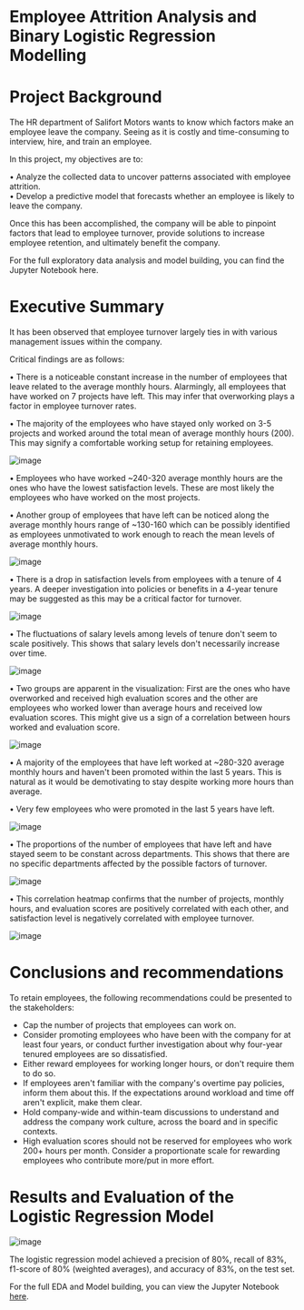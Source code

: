 # Employee Attrition Analysis and Binary Logistic Regression Modelling

# Project Background
The HR department of Salifort Motors wants to know which factors make an employee leave the company. Seeing as it is costly and time-consuming to interview, hire, and train an employee.

In this project, my objectives are to: <br/>

  • Analyze the collected data to uncover patterns associated with employee attrition. <br/>
  • Develop a predictive model that forecasts whether an employee is likely to leave the company.

Once this has been accomplished, the company will be able to pinpoint factors that lead to employee turnover, provide solutions to increase employee retention, and ultimately benefit the company.

For the full exploratory data analysis and model building, you can find the Jupyter Notebook here.

# Executive Summary
It has been observed that employee turnover largely ties in with various management issues within the company.

Critical findings are as follows:

  • There is a noticeable constant increase in the number of employees that leave related to the average monthly hours. Alarmingly, all employees that have worked on 7 projects have left. This may infer that overworking plays a factor in employee turnover rates. <br/>
  
  • The majority of the employees who have stayed only worked on 3-5 projects and worked around the total mean of average monthly hours (200). This may signify a comfortable working setup for retaining employees.
  
![image](https://github.com/user-attachments/assets/74904732-825a-49c5-92a9-bd25259124bf)

  • Employees who have worked ~240-320 average monthly hours are the ones who have the lowest satisfaction levels. These are most likely the employees who have worked on the most projects. <br/>
  
  • Another group of employees that have left can be noticed along the average monthly hours range of ~130-160 which can be possibly identified as employees unmotivated to work enough to reach the mean levels of average monthly hours.

![image](https://github.com/user-attachments/assets/d2a8a908-3607-4b0f-b212-bdc8294b6c74)

  • There is a drop in satisfaction levels from employees with a tenure of 4 years. A deeper investigation into policies or benefits in a 4-year tenure may be suggested as this may be a critical factor for turnover.

![image](https://github.com/user-attachments/assets/2aecd7b9-c1f2-47b7-8536-d187639b7617)

  • The fluctuations of salary levels among levels of tenure don't seem to scale positively. This shows that salary levels don't necessarily increase over time. 

![image](https://github.com/user-attachments/assets/e4cbcf96-39a6-4071-a4f5-d9f9159060f0)

  • Two groups are apparent in the visualization: First are the ones who have overworked and received high evaluation scores and the other are employees who worked lower than average hours and received low evaluation scores. This might give us a sign of a correlation between hours worked and evaluation score.

![image](https://github.com/user-attachments/assets/6012005c-0a5d-4ebb-874e-fdb56d060bd4)

  • A majority of the employees that have left worked at ~280-320 average monthly hours and haven't been promoted within the last 5 years. This is natural as it would be demotivating to stay despite working more hours than average.
  
  • Very few employees who were promoted in the last 5 years have left.

![image](https://github.com/user-attachments/assets/4cdfba74-1e60-4513-b6de-69ac63e2e0f0)

  • The proportions of the number of employees that have left and have stayed seem to be constant across departments. This shows that there are no specific departments affected by the possible factors of turnover.

![image](https://github.com/user-attachments/assets/d6de3c81-a8a3-48b7-af21-1c2ec2931328)

  • This correlation heatmap confirms that the number of projects, monthly hours, and evaluation scores are positively correlated with each other, and satisfaction level is negatively correlated with employee turnover.

![image](https://github.com/user-attachments/assets/13638043-65b8-4d6e-8128-6e242ff51a63)

# Conclusions and recommendations

To retain employees, the following recommendations could be presented to the stakeholders:

* Cap the number of projects that employees can work on.
* Consider promoting employees who have been with the company for at least four years, or conduct further investigation about why four-year tenured employees are so dissatisfied. 
* Either reward employees for working longer hours, or don't require them to do so. 
* If employees aren't familiar with the company's overtime pay policies, inform them about this. If the expectations around workload and time off aren't explicit, make them clear. 
* Hold company-wide and within-team discussions to understand and address the company work culture, across the board and in specific contexts. 
* High evaluation scores should not be reserved for employees who work 200+ hours per month. Consider a proportionate scale for rewarding employees who contribute more/put in more effort. 

# Results and Evaluation of the Logistic Regression Model

![image](https://github.com/user-attachments/assets/1d940380-eddc-4506-ab18-076111f9fbda)

The logistic regression model achieved a precision of 80%, recall of 83%, f1-score of 80% (weighted averages), and accuracy of 83%, on the test set.

For the full EDA and Model building, you can view the Jupyter Notebook [here](https://nbviewer.org/github/MylesQuiambao/Attrition-Analysis/blob/main/Attrition-Analysis.ipynb).
